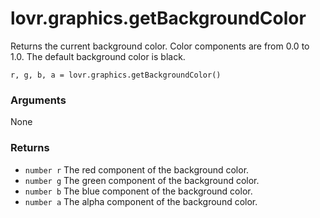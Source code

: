 <!--
category: reference
-->

lovr.graphics.getBackgroundColor
===

Returns the current background color.  Color components are from 0.0 to 1.0.  The default background
color is black.

    r, g, b, a = lovr.graphics.getBackgroundColor()

### Arguments

None

### Returns

- `number r` The red component of the background color.
- `number g` The green component of the background color.
- `number b` The blue component of the background color.
- `number a` The alpha component of the background color.
